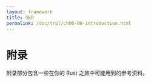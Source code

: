 ```yaml
---
layout: framework
title: 简介
permalink: /doc/trpl/ch00-00-introduction.html
---
```


# 附录

<!-- https://github.com/rust-lang/book/blob/main/src/appendix-00.md -->
<!-- commit 1fedfc4b96c2017f64ecfcf41a0a07e2e815f24f -->

附录部分包含一些在你的 Rust 之旅中可能用到的参考资料。
